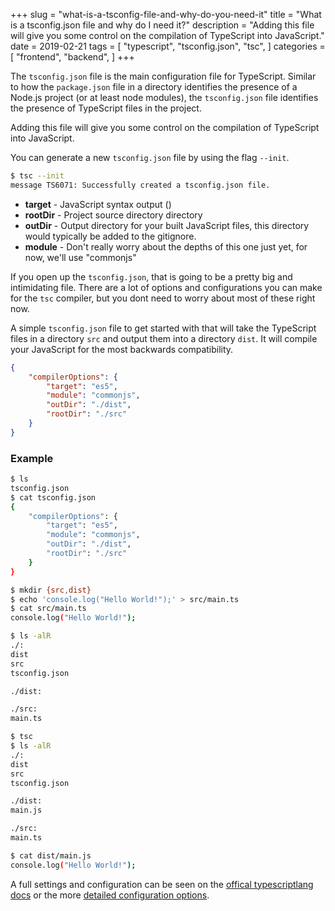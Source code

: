 +++
slug = "what-is-a-tsconfig-file-and-why-do-you-need-it"
title = "What is a tsconfig.json file and why do I need it?"
description = "Adding this file will give you some control on the compilation of TypeScript into JavaScript."
date = 2019-02-21
tags = [
    "typescript",
    "tsconfig.json",
    "tsc",
]
categories = [
    "frontend",
    "backend",
]
+++

The `tsconfig.json` file is the main configuration file for TypeScript. Similar to how the `package.json` file in a directory identifies the presence of a Node.js project (or at least node modules), the `tsconfig.json` file identifies the presence of TypeScript files in the project. 

Adding this file will give you some control on the compilation of TypeScript into JavaScript.

You can generate a new `tsconfig.json` file by using the flag `--init`.

```bash
$ tsc --init
message TS6071: Successfully created a tsconfig.json file.
```


* **target** - JavaScript syntax output ()
* **rootDir** - Project source directory directory 
* **outDir** - Output directory for your built JavaScript files, this directory would typically be added to the gitignore.
* **module** - Don't really worry about the depths of this one just yet, for now, we'll use "commonjs"

If you open up the `tsconfig.json`, that is going to be a pretty big and intimidating file. There are a lot of options and configurations you can make for the `tsc` compiler, but you dont need to worry about most of these right now. 

A simple `tsconfig.json` file to get started with that will take the TypeScript files in a directory `src` and output them into a directory `dist`. It will compile your JavaScript for the most backwards compatibility.

```json
{
    "compilerOptions": {
        "target": "es5",
        "module": "commonjs",
        "outDir": "./dist",
        "rootDir": "./src"
    }
}
```

### Example

```bash
$ ls
tsconfig.json
$ cat tsconfig.json
{
    "compilerOptions": {
        "target": "es5",
        "module": "commonjs",
        "outDir": "./dist",
        "rootDir": "./src"
    }
}
```

```bash
$ mkdir {src,dist}
$ echo 'console.log("Hello World!");' > src/main.ts
$ cat src/main.ts
console.log("Hello World!");
```

```bash
$ ls -alR
./:
dist
src
tsconfig.json

./dist:

./src:
main.ts
```

```bash
$ tsc
$ ls -alR
./:
dist
src
tsconfig.json

./dist:
main.js

./src:
main.ts
```

```bash
$ cat dist/main.js
console.log("Hello World!");
```

A full settings and configuration can be seen on the [offical typescriptlang docs](https://www.typescriptlang.org/docs/handbook/tsconfig-json.html) or the more [detailed configuration options](https://www.typescriptlang.org/docs/handbook/compiler-options.html).
